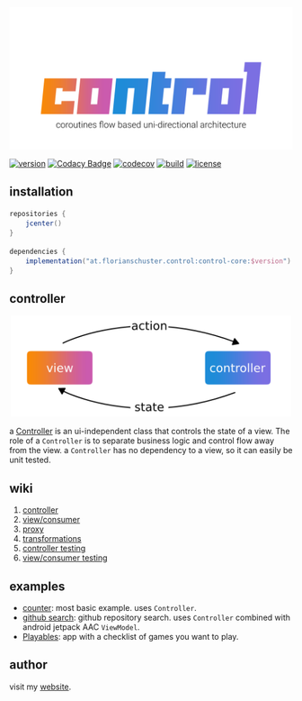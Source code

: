 <p align="center"><img alt="flow" width="600" src=".media/control.png"></p>

[![version](https://img.shields.io/github/v/tag/floschu/control?color=f88909&label=version)](https://bintray.com/flosch/control) [![Codacy Badge](https://api.codacy.com/project/badge/Grade/39072347acb94bf79651d7f16bfa63ca)](https://www.codacy.com/manual/floschu/control?utm_source=github.com&amp;utm_medium=referral&amp;utm_content=floschu/control&amp;utm_campaign=Badge_Grade) [![codecov](https://codecov.io/gh/floschu/control/branch/develop/graph/badge.svg)](https://codecov.io/gh/floschu/control) [![build](https://github.com/floschu/control/workflows/build/badge.svg)](https://github.com/floschu/control/actions) [![license](https://img.shields.io/badge/license-Apache%202.0-blue.svg?color=7b6fe2)](LICENSE)

## installation

``` groovy
repositories {
    jcenter()
}

dependencies {
    implementation("at.florianschuster.control:control-core:$version")
}
```

## controller

<p align="center"><img alt="flow" width="500" src=".media/udf.png"></p>

a [Controller](control-core/src/main/java/at/florianschuster/control/Controller.kt) is an ui-independent class that controls the state of a view. The role of a `Controller` is to separate business logic and control flow away from the view. a `Controller` has no dependency to a view, so it can easily be unit tested.

## wiki

1. [controller](https://github.com/floschu/control/wiki/1.-controller)
2. [view/consumer](https://github.com/floschu/control/wiki/2.-view-or-consumer)
3. [proxy](https://github.com/floschu/control/wiki/3.-proxy)
4. [transformations](https://github.com/floschu/control/wiki/4.-transformations)
5. [controller testing](https://github.com/floschu/control/wiki/5.-controller-testing)
6. [view/consumer testing](https://github.com/floschu/control/wiki/6.-consumer-or-view-testing)

## examples

*   [counter](example-counter): most basic example. uses `Controller`.
*   [github search](example-github): github repository search. uses `Controller` combined with android jetpack AAC `ViewModel`.
*   [Playables](https://github.com/floschu/Playables): app with a checklist of games you want to play.

## author

visit my [website](https://florianschuster.at/).